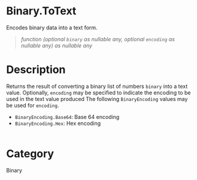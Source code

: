 ﻿# Binary.ToText
Encodes binary data into a text form.
> _function (optional <code>binary</code> as nullable any, optional <code>encoding</code> as nullable any) as nullable any_
# Description 
Returns the result of converting a binary list of numbers <code>binary</code> into a text value. Optionally, <code>encoding</code> may be specified to indicate the encoding to be used in the text value produced
      The following <code>BinaryEncoding</code> values may be used for <code>encoding</code>.
      <ul>
        <li><code>BinaryEncoding.Base64</code>: Base 64 encoding</li>
        <li><code>BinaryEncoding.Hex</code>: Hex encoding</li>        
      </ul>

# Category 
Binary
